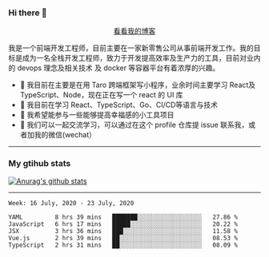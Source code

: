 ### Hi there 👋

<p align="center">
  <a href="https://real-jacket.github.io/">看看我的博客</a>
</p>

我是一个前端开发工程师，目前主要在一家新零售公司从事前端开发工作。我的目标是成为一名全栈开发工程师，致力于开发提高效率及生产力的工具，目前对业内的 devops 理念及相关技术 及 docker 等容器平台有着浓厚的兴趣。

- 🔭 我目前在主要是在用 Taro 跨端框架写小程序，业余时间主要学习 React及 TypeScript、Node，现在正在写一个 react 的 UI 库 
- 🌱 我目前在学习 React、TypeScript、Go、CI/CD等语言与技术
- 👯 我希望能参与一些能够提高幸福感的小工具项目
- 💬 我们可以一起交流学习，可以通过在这个 profile 仓库提 issue 联系我，或者加我的微信(wechat）

***

### My gtihub stats

[![Anurag's github stats](https://github-readme-stats.vercel.app/api?username=real-jacket)](https://github.com/anuraghazra/github-readme-stats)

***

<!--START_SECTION:waka-->
```text
Week: 16 July, 2020 - 23 July, 2020

YAML         8 hrs 39 mins   ███████░░░░░░░░░░░░░░░░░░   27.86 % 
JavaScript   6 hrs 17 mins   █████░░░░░░░░░░░░░░░░░░░░   20.22 % 
JSX          3 hrs 36 mins   ███░░░░░░░░░░░░░░░░░░░░░░   11.58 % 
Vue.js       2 hrs 39 mins   ██░░░░░░░░░░░░░░░░░░░░░░░   08.53 % 
TypeScript   2 hrs 31 mins   ██░░░░░░░░░░░░░░░░░░░░░░░   08.09 %
```
<!--END_SECTION:waka-->
